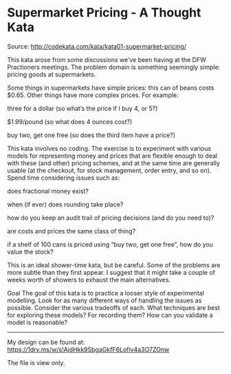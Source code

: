 # Supermarket Pricing - A Thought Kata
Source: http://codekata.com/kata/kata01-supermarket-pricing/

This kata arose from some discussions we’ve been having at the DFW Practioners meetings. The problem domain is something seemingly simple: pricing goods at supermarkets.

Some things in supermarkets have simple prices: this can of beans costs $0.65. Other things have more complex prices. For example:

three for a dollar (so what’s the price if I buy 4, or 5?)

$1.99/pound (so what does 4 ounces cost?)

buy two, get one free (so does the third item have a price?)

This kata involves no coding. The exercise is to experiment with various models for representing money and prices that are flexible enough to deal with these (and other) pricing schemes, and at the same time are generally usable (at the checkout, for stock management, order entry, and so on). Spend time considering issues such as:

does fractional money exist?

when (if ever) does rounding take place?

how do you keep an audit trail of pricing decisions (and do you need to)?

are costs and prices the same class of thing?

if a shelf of 100 cans is priced using “buy two, get one free”, how do you value the stock?

This is an ideal shower-time kata, but be careful. Some of the problems are more subtle than they first appear. I suggest that it might take a couple of weeks worth of showers to exhaust the main alternatives.

Goal
The goal of this kata is to practice a looser style of experimental modelling. Look for as many different ways of handling the issues as possible. Consider the various tradeoffs of each. What techniques are best for exploring these models? For recording them? How can you validate a model is reasonable?

----------------------------------------------------------------------------------------------------------------
My design can be found at: https://1drv.ms/w/s!AjdHkk9SbgaGkfF6Loflv4a3O7ZOnw

The file is view only.
